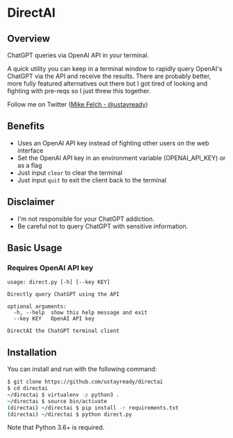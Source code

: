 DirectAI
==================

## Overview ##
ChatGPT queries via OpenAI API in your terminal.

A quick utility you can keep in a terminal window to rapidly query OpenAI's ChatGPT via the API and receive the results. There are probably better, more fully featured alternatives out there but I got tired of looking and fighting with pre-reqs so I just threw this together. 

Follow me on Twitter ([Mike Felch - @ustayready](https://twitter.com/ustayready)) 

## Benefits ##

 * Uses an OpenAI API key instead of fighting other users on the web interface
 * Set the OpenAI API key in an environment variable (OPENAI_API_KEY) or as a flag
 * Just input `clear` to clear the terminal
 * Just input `quit` to exit the client back to the terminal

## Disclaimer ##
 * I'm not responsible for your ChatGPT addiction.
 * Be careful not to query ChatGPT with sensitive information.

## Basic Usage ##
### Requires OpenAI API key
```
usage: direct.py [-h] [--key KEY]

Directly query ChatGPT using the API

optional arguments:
  -h, --help  show this help message and exit
  --key KEY   OpenAI API key
  
DirectAI the ChatGPT terminal client
```
         
## Installation ##
You can install and run with the following command:

```bash
$ git clone https://github.com/ustayready/directai
$ cd directai
~/directai $ virtualenv -p python3 .
~/directai $ source bin/activate
(directai) ~/directai $ pip install -r requirements.txt
(directai) ~/directai $ python direct.py
```

Note that Python 3.6+ is required.

